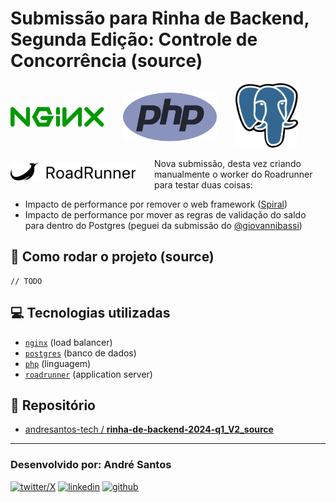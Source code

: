 # Submissão para Rinha de Backend, Segunda Edição: Controle de Concorrência (source)

<img src="./images/nginx.svg" alt="logo nginx" width="150" height="auto" align="left" style="margin: 38px 30px 0 0; ">
<img src="./images/php.svg" alt="logo PHP" width="150" height="auto" align="left" style="margin: 15px 30px 0 0;" />
<img src="./images/postgres.svg" alt="logo postgres" width="100" height="auto" >

<img src="./images/RoadRunner.png" alt="logo RoadRunner" width="200" height="auto" align="left" style="margin: 21px 30px 0 0;" />
<br>

Nova submissão, desta vez criando manualmente o worker do Roadrunner para testar duas coisas:
- Impacto de performance por remover o web framework ([Spiral](https://spiral.dev/))
- Impacto de performance por mover as regras de validação do saldo para dentro do Postgres (peguei da submissão do [@giovannibassi](https://twitter.com/giovannibassi))

## 🚀 Como rodar o projeto (source)
```
// TODO
```

## 💻 Tecnologias utilizadas
- [`nginx`](https://www.nginx.com/) (load balancer)
- [`postgres`](https://www.postgresql.org/) (banco de dados)
- [`php`](https://www.php.net/) (linguagem)
- [`roadrunner`](https://roadrunner.dev/) (application server)

## 💾 Repositório
- [andresantos-tech / **rinha-de-backend-2024-q1_V2_source**](https://github.com/andresantos-tech/rinha-de-backend-2024-q1_V2_source/)

<hr>

### Desenvolvido por: André Santos
[![twitter/X](https://img.shields.io/badge/Twitter-000000?style=for-the-badge&logo=X&logoColor=white)](https://github.com/andresantos-tech)
[![linkedin](https://img.shields.io/badge/LinkedIn-0077B5?style=for-the-badge&logo=linkedin&logoColor=white)](https://www.linkedin.com/in/andresantos-tech/)
[![github](https://img.shields.io/badge/GitHub-100000?style=for-the-badge&logo=github&logoColor=white)](https://github.com/andresantos-tech)




